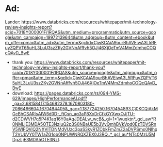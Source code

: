 # Ad:
Lander: https://www.databricks.com/resources/whitepaper/mit-technology-review-insights-report?scid=7018Y000001Fi1RQAS&utm_medium=programmatic&utm_source=google&utm_campaign=19972139644&utm_adgroup=&utm_content=ebook&utm_offer=pmax&utm_ad=&utm_term=&gclid=CjwKCAiA9ourBhAVEiwA3L5RFuyZQPVT65uHL3LuU3szZKy2GVNnAfffvh5OJj46XjOeTmV4MmZdmhoCOQcQAvD_BwE
- thank you: https://www.databricks.com/resources/whitepaper/mit-technology-review-insights-report/thank-you?scid=7018Y000001Fi1RQAS&utm_source=google&utm_adgroup=&utm_offer=pmax&utm_term=&gclid=CjwKCAiA9ourBhAVEiwA3L5RFuyZQPVT65uHL3LuU3szZKy2GVNnAfffvh5OJj46XjOeTmV4MmZdmhoCOQcQAvD_BwE
- download: https://pages.databricks.com/rs/094-YMS-629/images/HighPerformanceAI.pdf?_ga=2.68158417.154682378.1670803180-2086466604.1670484405&_gac=1.187724250.1670454893.Cj0KCQiAkMGcBhCSARIsAIW6d0D-_ftCsn_aq3aP8XxDrCfkGYXwxOJjTU-d2CDWVH7q5P4K1aq16Y0aAqJDEALw_wcB&_gl=1*1wuqktn*_gcl_aw*R0NMLjE3MDA5OTE3NzIuQ2p3S0NBaUE5b3VyQmhBVkVpd0EzTDVSRnV5WlFQVlQ2NXVITDNMdVUzc3paS3kyR1ZObkFmZmZ2aDVPSmo0NlhqT2VUbVY0TW1aZG1ob0NPUWNRQXZEX0J3RQ..*_gcl_au*NTc0MzU5MDgzLjE3MDA5OTE3NzI.
